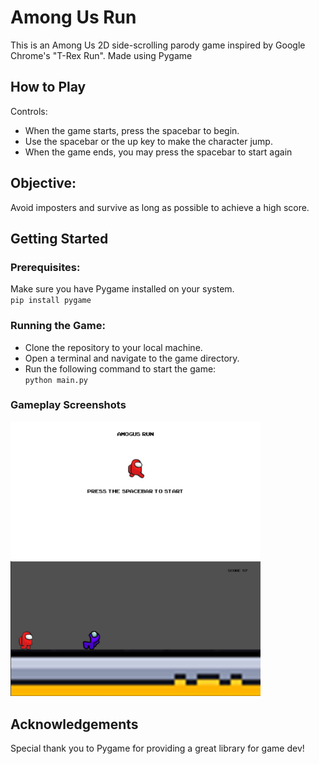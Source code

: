 # Among Us Run
This is an Among Us 2D side-scrolling parody game inspired by Google Chrome's "T-Rex Run". Made using Pygame

## How to Play
Controls:
- When the game starts, press the spacebar to begin.
- Use the spacebar or the up key to make the character jump.
- When the game ends, you may press the spacebar to start again

## Objective:
Avoid imposters and survive as long as possible to achieve a high score.

## Getting Started

### Prerequisites:

Make sure you have Pygame installed on your system. </br>
`pip install pygame`

### Running the Game:
- Clone the repository to your local machine.
- Open a terminal and navigate to the game directory.
- Run the following command to start the game: </br>
`python main.py`

### Gameplay Screenshots
<img src="menusc.JPG" alt="Alt Text" style="width:400px;">
<img src="screenshot.JPG" alt="Alt Text" style="width:400px;">

## Acknowledgements
Special thank you to Pygame for providing a great library for game dev!
